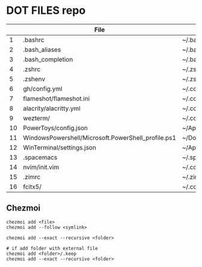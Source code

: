 # DOT FILES repo

|     | File                                               | Symlink path                                                   | OS      | Note |
| --- | -------------------------------------------------- | -------------------------------------------------------------- | ------- | ---- |
| 1   | .bashrc                                            | ~/.bashrc                                                      | Linux   |      |
| 2   | .bash_aliases                                      | ~/.bash_aliases                                                | Linux   |      |
| 3   | .bash_completion                                   | ~/.bash_completion                                             | Linux   |      |
| 4   | .zshrc                                             | ~/.zshrc                                                       | Linux   |      |
| 5   | .zshenv                                            | ~/.zshenv                                                      | Linux   |      |
| 6   | gh/config.yml                                      | ~/.config/gh/config.yml                                        | Linux   |      |
| 7   | flameshot/flameshot.ini                            | ~/.config/flameshot/flameshot.ini                              | Linux   |      |
| 8   | alacrity/alacritty.yml                             | ~/.config/alacritty/alacritty.yml                              | Linux   |      |
| 9   | wezterm/                                           | ~/.config/wezterm                                              | Linux   |      |
| 10  | PowerToys/config.json                              | ~/AppData/Local/Microsoft/PowerToys/settings.json              | Windows |      |
| 11  | WindowsPowershell/Microsoft.PowerShell_profile.ps1 | ~/Documents/WindowsPowerShell/Microsoft.PowerShell_profile.ps1 | Windows |      |
| 12  | WinTerminal/settings.json                          | ~/AppData/Local/Microsoft/Windows Terminal/settings.json       | Windows |      |
| 13  | .spacemacs                                         | ~/.spacemacs                                                   | Linux   |      |
| 14  | nvim/init.vim                                      | ~/.config/nvim/init.vim                                        | Linux   |      |
| 15  | .zimrc                                             | ~/.zimrc                                                       | Linux   |      |
| 16  | fcitx5/                                            | ~/.config/fcitx5/                                              | Linux   |      |

## Chezmoi

```shell
chezmoi add <file>
chezmoi add --follow <symlink>

chezmoi add --exact --recursive <folder>

# if add folder with external file
chezmoi add <folder>/.keep
chezmoi add --exact --recursive <folder>
```